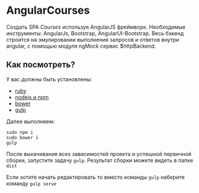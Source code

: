 # AngularCourses

Создать SPA  *Courses* используя AngularJS фреймворк.
Необходимые инструменты: AngularJs, Bootstrap, AngularUI-Bootstrap.
Весь бэкенд строится на эмулировании выполнения запросов и ответов внутри angular, с помощью модуля ngMock сервис $httpBackend.

## Как посмотреть?

У вас должны быть установлены:

- [ruby](https://www.ruby-lang.org/ru/downloads/)
- [nodejs и npm](https://nodejs.org/)
- [bower](http://bower.io/)
- [gulp](http://gulpjs.com/)

Далее выполняем:

```
sudo npm i
sudo bower i
gulp
```

После выкачивания всех зависимостей проекта и успешной первичной сборки, запустите задачу `gulp`.
Результат сборки можете видеть в папке `dist`

Если хотите начать редактировать то вместо команды `gulp` наберите команду `gulp serve`


